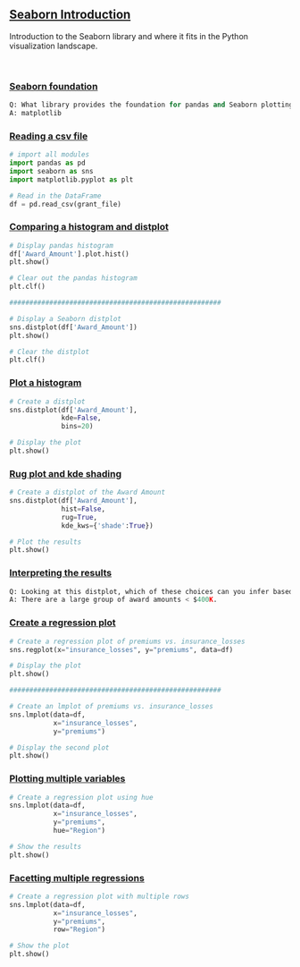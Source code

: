 ## [Seaborn Introduction](https://campus.datacamp.com/courses/intermediate-data-visualization-with-seaborn/seaborn-introduction)

Introduction to the Seaborn library and where it fits in the Python visualization landscape.

<br>

### [Seaborn foundation](https://campus.datacamp.com/courses/intermediate-data-visualization-with-seaborn/seaborn-introduction?ex=2)

```Python
Q: What library provides the foundation for pandas and Seaborn plotting?
A: matplotlib
```

### [Reading a csv file](https://campus.datacamp.com/courses/intermediate-data-visualization-with-seaborn/seaborn-introduction?ex=3)

```Python
# import all modules
import pandas as pd
import seaborn as sns
import matplotlib.pyplot as plt

# Read in the DataFrame
df = pd.read_csv(grant_file)
```

### [Comparing a histogram and distplot](https://campus.datacamp.com/courses/intermediate-data-visualization-with-seaborn/seaborn-introduction?ex=4)

```Python
# Display pandas histogram
df['Award_Amount'].plot.hist()
plt.show()

# Clear out the pandas histogram
plt.clf()

#####################################################

# Display a Seaborn distplot
sns.distplot(df['Award_Amount'])
plt.show()

# Clear the distplot
plt.clf()
```

### [Plot a histogram](https://campus.datacamp.com/courses/intermediate-data-visualization-with-seaborn/seaborn-introduction?ex=6)

```Python
# Create a distplot
sns.distplot(df['Award_Amount'],
             kde=False,
             bins=20)

# Display the plot
plt.show()
```

### [Rug plot and kde shading](https://campus.datacamp.com/courses/intermediate-data-visualization-with-seaborn/seaborn-introduction?ex=7)

```Python
# Create a distplot of the Award Amount
sns.distplot(df['Award_Amount'],
             hist=False,
             rug=True,
             kde_kws={'shade':True})

# Plot the results
plt.show()
```

### [Interpreting the results](https://campus.datacamp.com/courses/intermediate-data-visualization-with-seaborn/seaborn-introduction?ex=8)

```Python
Q: Looking at this distplot, which of these choices can you infer based on the visualization?
A: There are a large group of award amounts < $400K.
```

### [Create a regression plot](https://campus.datacamp.com/courses/intermediate-data-visualization-with-seaborn/seaborn-introduction?ex=10)

```Python
# Create a regression plot of premiums vs. insurance_losses
sns.regplot(x="insurance_losses", y="premiums", data=df)

# Display the plot
plt.show()

#####################################################

# Create an lmplot of premiums vs. insurance_losses
sns.lmplot(data=df,
           x="insurance_losses",
           y="premiums")

# Display the second plot
plt.show()
```

### [Plotting multiple variables](https://campus.datacamp.com/courses/intermediate-data-visualization-with-seaborn/seaborn-introduction?ex=11)

```Python
# Create a regression plot using hue
sns.lmplot(data=df,
           x="insurance_losses",
           y="premiums",
           hue="Region")

# Show the results
plt.show()
```

### [Facetting multiple regressions](https://campus.datacamp.com/courses/intermediate-data-visualization-with-seaborn/seaborn-introduction?ex=12)

```Python
# Create a regression plot with multiple rows
sns.lmplot(data=df,
           x="insurance_losses",
           y="premiums",
           row="Region")

# Show the plot
plt.show()
```